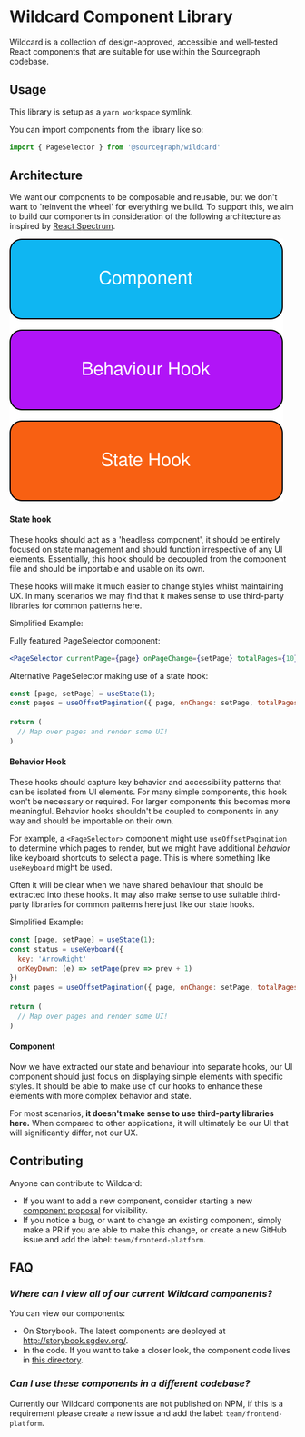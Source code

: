 # Wildcard Component Library

Wildcard is a collection of design-approved, accessible and well-tested React components that are suitable for use within the Sourcegraph codebase.

## Usage

This library is setup as a `yarn workspace` symlink.

You can import components from the library like so:

```javascript
import { PageSelector } from '@sourcegraph/wildcard'
```

## Architecture

We want our components to be composable and reusable, but we don't want to 'reinvent the wheel' for everything we build. To support this, we aim to build our components in consideration of the following architecture as inspired by [React Spectrum](https://react-spectrum.adobe.com/).

<img src="wildcard-component-architecture.svg" />

#### State hook

These hooks should act as a 'headless component', it should be entirely focused on state management and should function irrespective of any UI elements. Essentially, this hook should be decoupled from the component file and should be importable and usable on its own.

These hooks will make it much easier to change styles whilst maintaining UX. In many scenarios we may find that it makes sense to use third-party libraries for common patterns here.

Simplified Example:

Fully featured PageSelector component:
```jsx
<PageSelector currentPage={page} onPageChange={setPage} totalPages={10} />
```

Alternative PageSelector making use of a state hook:
```jsx
const [page, setPage] = useState(1);
const pages = useOffsetPagination({ page, onChange: setPage, totalPages: 10 })

return (
  // Map over pages and render some UI!
)
```

#### Behavior Hook

These hooks should capture key behavior and accessibility patterns that can be isolated from UI elements. For many simple components, this hook won't be necessary or required. For larger components this becomes more meaningful. Behavior hooks shouldn't be coupled to components in any way and should be importable on their own.

For example, a `<PageSelector>` component might use `useOffsetPagination` to determine which pages to render, but we might have additional _behavior_ like keyboard shortcuts to select a page. This is where something like `useKeyboard` might be used.

Often it will be clear when we have shared behaviour that should be extracted into these hooks. It may also make sense to use suitable third-party libraries for common patterns here just like our state hooks.

Simplified Example:
```jsx
const [page, setPage] = useState(1);
const status = useKeyboard({
  key: 'ArrowRight'
  onKeyDown: (e) => setPage(prev => prev + 1)
})
const pages = useOffsetPagination({ page, onChange: setPage, totalPages: 10 })

return (
  // Map over pages and render some UI!
)
```

#### Component

Now we have extracted our state and behaviour into separate hooks, our UI component should just focus on displaying simple elements with specific styles. It should be able to make use of our hooks to enhance these elements with more complex behavior and state.

For most scenarios, **it doesn't make sense to use third-party libraries here.** When compared to other applications, it will ultimately be our UI that will significantly differ, not our UX.


## Contributing
Anyone can contribute to Wildcard:

- If you want to add a new component, consider starting a new [component proposal](https://github.com/sourcegraph/sourcegraph/issues/new?labels=team/frontend-platform&template=wildcard_proposal.md) for visibility.
- If you notice a bug, or want to change an existing component, simply make a PR if you are able to make this change, or create a new GitHub issue and add the label: `team/frontend-platform`.


## FAQ

### *Where can I view all of our current Wildcard components?*
You can view our components:

- On Storybook. The latest components are deployed at http://storybook.sgdev.org/.
- In the code. If you want to take a closer look, the component code lives in [this directory](https://github.com/sourcegraph/sourcegraph/tree/main/client/wildcard).

### *Can I use these components in a different codebase?*
Currently our Wildcard components are not published on NPM, if this is a requirement please create a new issue and add the label: `team/frontend-platform`.
